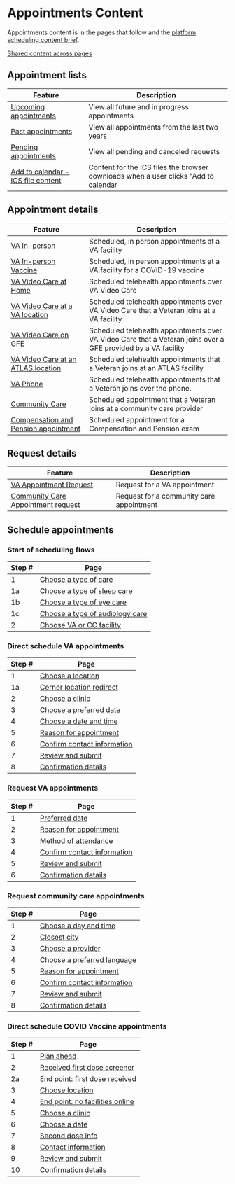 # Appointments Content

Appointments content is in the pages that follow and the [platform scheduling content brief](https://github.com/department-of-veterans-affairs/va.gov-team/blob/master/products/content/content-briefs/appointments-content-brief.md).

[Shared content across pages](./shared-content.md)


## Appointment lists

| Feature | Description | 
|---|---|
| [Upcoming appointments](./homepage.md#appointments) | View all future and in progress appointments |
| [Past appointments](./homepage.md#past-appointments) | View all appointments from the last two years |  
| [Pending appointments](./homepage.md#pending-appointments) | View all pending and canceled requests | 
| [Add to calendar - ICS file content](./add-to-calendar-ics.md) | Content for the ICS files the browser downloads when a user clicks "Add to calendar |

## Appointment details 

| Feature | Description |
|---|---|
| [VA In-person](./appointment-details.md#va-in-person)  | Scheduled, in person appointments at a VA facility |
| [VA In-person Vaccine](./appointment-details.md#va-in-person-covid-vaccine) | Scheduled, in person appointments at a VA facility for a COVID-19 vaccine |
| [VA Video Care at Home](./appointment-details.md#video-at-home) | Scheduled telehealth appointments over VA Video Care |
| [VA Video Care at a VA location](./appointment-details.md#video-at-va-facility) |  Scheduled telehealth appointments over VA Video Care that a Veteran joins at a VA facility |
| [VA Video Care on GFE](./appointment-details.md#video-on-gfe) |  Scheduled telehealth appointments over VA Video Care that a Veteran joins over a GFE provided by a VA facility |
| [VA Video Care at an ATLAS location](./appointment-details.md#video-at-atlas) |  Scheduled telehealth appointments that a Veteran joins at an ATLAS facility  |
| [VA Phone](./appointment-details.md#va-phone) |  Scheduled telehealth appointments that a Veteran joins over the phone. |
| [Community Care](./appointment-details.md#community-care-appointment) |  Scheduled appointment that a Veteran joins at a community care provider |
| [Compensation and Pension appointment]() | Scheduled appointment for a Compensation and Pension exam |

## Request details 

| Feature | Description |
|---|---|
| [VA Appointment Request](./appointment-details.md#va-requests)  | Request for a VA appointment |
| [Community Care Appointment request](./appointment-details.md#community-care-requests) | Request for a community care appointment |

## Schedule appointments

### Start of scheduling flows

| Step # | Page |
|---|---|
| 1 | [Choose a type of care](./schedule-all-flows.md#choose-a-type-of-care) |
| 1a | [Choose a type of sleep care](./schedule-all-flows.md#choose-sleep-care) |
| 1b | [Choose a type of eye care](./schedule-all-flows.md#choose-eye-care) |
| 1c | [Choose a type of audiology care](./schedule-all-flows.md#choose-audiology-care) |
| 2 | [Choose VA or CC facility](./schedule-all-flows.md#choose-location-type) |

### Direct schedule VA appointments

| Step # | Page |
|---|---|
| 1 | [Choose a location](./schedule-va.md#choose-a-va-location) | 
| 1a | [Cerner location redirect](./schedule-va.md#endpoint---cerner-offboard-page) |
| 2 | [Choose a clinic](./schedule-va.md#choose-a-va-clinic) |
| 3 | [Choose a preferred date](./schedule-va.md#patient-indicated-date) |
| 4 | [Choose a date and time](./schedule-va.md#choose-a-date) |
| 5 | [Reason for appointment](./schedule-va.md#reason-for-appointment) |
| 6 | [Confirm contact information](./schedule-va.md#contact-information) |
| 7 | [Review and submit](./schedule-va.md#review-and-submit) |
| 8 | [Confirmation details](./appointment-details.md#confirmed-2) |

### Request VA appointments

| Step # | Page |
|---|---|
| 1 | [Preferred date](./request-va.md#preferred-date) |
| 2 | [Reason for appointment](./request-va.md#reason-for-appointment) |
| 3 | [Method of attendance](./request-va.md#preferred-modality) |
| 4 | [Confirm contact information](./request-va.md#contact-information) |
| 5 | [Review and submit](./request-va.md#review-appointment-details) |
| 6 | [Confirmation details](./appointment-details.md#confirmed) |

### Request community care appointments

| Step # | Page |
|---|---|
| 1 | [Choose a day and time](./request-cc.md#preferred-date) |
| 2 | [Closest city](./request-cc.md#nearest-city) |
| 3 | [Choose a provider](./request-cc.md#request-a-provider-optional) |
| 4 | [Choose a preferred language](./request-cc.md#choose-a-language) |
| 5 | [Reason for appointment](./request-cc.md#reason-for-appointment) |
| 6 | [Confirm contact information](./request-cc.md#contact-information) |
| 7 | [Review and submit](./request-cc.md#review-appointment-details) |
| 8 | [Confirmation details](./appointment-details.md#confirmed-1) |


### Direct schedule COVID Vaccine appointments

| Step # | Page |
|---|---|
| 1 | [Plan ahead](./schedule-va-covid.md#plan-ahead) | 
| 2 | [Received first dose screener](./schedule-va-covid.md#received-first-dose-screener) | 
| 2a | [End point: first dose received](./schedule-va-covid.md#end-point-dose-received-cant-schedule-online) | 
| 3 | [Choose location](./schedule-va-covid.md#vaccine---choose-location) | 
| 4 | [End point: no facilities online](./schedule-va-covid.md#end-point-no-facilities-online) | 
| 5 | [Choose a clinic](./schedule-va-covid.md#choose-a-clinic) | 
| 6 | [Choose a date](./schedule-va-covid.md#choose-a-date) | 
| 7 | [Second dose info](./schedule-va-covid.md#second-dose-info) | 
| 8 | [Contact information](./schedule-va-covid.md#contact-information) | 
| 9 | [Review and submit](./schedule-va-covid.md#review-and-submit) | 
| 10 | [Confirmation details](./schedule-va-covid.md#confirmation-details) | 

